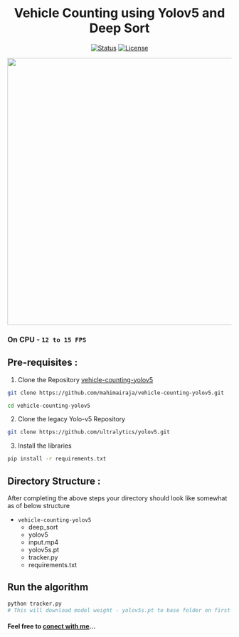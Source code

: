 <div align="center">

# Vehicle Counting using Yolov5 and Deep Sort

</div>

<div align="center">

[![Status](https://img.shields.io/badge/status-active-success.svg)]()
[![License](https://img.shields.io/badge/license-MIT-blue.svg)](/LICENSE)

</div>

<div align="center">
<img src="assets/output.gif" width="1000px" height="600px">
</div>



### On CPU - `12 to 15 FPS` 

## Pre-requisites : 

1) Clone the Repository [vehicle-counting-yolov5](https://github.com/mahimairaja/vehicle-counting-yolov5)

```bash
git clone https://github.com/mahimairaja/vehicle-counting-yolov5.git

cd vehicle-counting-yolov5
```

2) Clone the legacy Yolo-v5 Repository

```bash
git clone https://github.com/ultralytics/yolov5.git
```
   
3) Install the libraries
```bash
pip install -r requirements.txt
```




## Directory Structure :

After completing the above steps your directory should look like somewhat as of below structure

- `vehicle-counting-yolov5`
   - deep_sort
   - yolov5
   - input.mp4
   - yolov5s.pt
   - tracker.py
   - requirements.txt

## Run the algorithm 

``` bash
python tracker.py 
# This will download model weight - yolov5s.pt to base folder on first execution.
```

#### Feel free to [conect with me](https://www.linkedin.com/in/mahimairaja/)...

